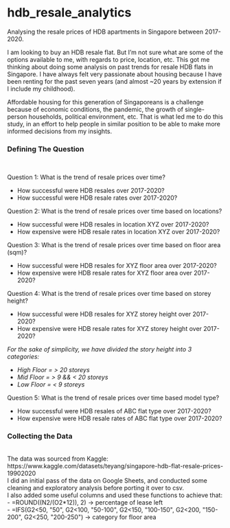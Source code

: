 # hdb_resale_analytics
Analysing the resale prices of HDB apartments in Singapore between 2017-2020.

I am looking to buy an HDB resale flat. But I’m not sure what are some of the options available to me, with regards to price, location, etc. This got me thinking about doing some analysis on past trends for resale HDB flats in Singapore. I have always felt very passionate about housing because I have been renting for the past seven years (and almost ~20 years by extension if I include my childhood). 

Affordable housing for this generation of Singaporeans is a challenge because of economic conditions, the pandemic, the growth of single-person households, political environment, etc. That is what led me to do this study, in an effort to help people in similar position to be able to make more informed decisions from my insights.


<h3> Defining The Question </h3> <br>

Question 1: What is the trend of resale prices over time? <br>
-  How successful were HDB resales over 2017-2020? 
-  How successful were HDB resale rates over 2017-2020?

Question 2: What is the trend of resale prices over time based on locations? <br>
-  How successful were HDB resales in location XYZ over 2017-2020?
-  How expensive were HDB resale rates  in location XYZ over 2017-2020?

Question 3: What is the trend of resale prices over time based on floor area (sqm)? <br>
-  How successful were HDB resales for XYZ floor area over 2017-2020?
-  How expensive were HDB resale rates for XYZ floor area over 2017-2020?

Question 4: What is the trend of resale prices over time based on storey height?
-  How successful were HDB resales for XYZ storey height over 2017-2020?
-  How expensive were HDB resale rates for XYZ storey height over 2017-2020? 

<i>For the sake of simplicity, we have divided the story height into 3 categories:
- High Floor = > 20 storeys
- Mid Floor = > 9 && < 20 storeys 
- Low Floor =  < 9 storeys</i>

Question 5: What is the trend of resale prices over time based model type?
-  How successful were HDB resales of ABC flat type over 2017-2020?
-  How expensive were HDB resale rates of ABC flat type over 2017-2020? 


<h3> Collecting the Data </h3><br>
The data was sourced from Kaggle: https://www.kaggle.com/datasets/teyang/singapore-hdb-flat-resale-prices-19902020 <br>
I did an initial pass of the data on Google Sheets, and conducted some cleaning and exploratory analysis before porting it over to csv.<br>
I also added some useful columns and used these functions to achieve that: <br>
- =ROUND((N2/(O2*12)), 2) → percentage of lease left <br>
- =IFS(G2<50, "50", G2<100, "50-100", G2<150, "100-150", G2<200, "150-200", G2<250, "200-250") → category for floor area


